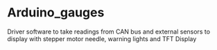 # Arduino_gauges
Driver software to take readings from CAN bus and external sensors to display with stepper motor needle, warning lights and TFT Display
